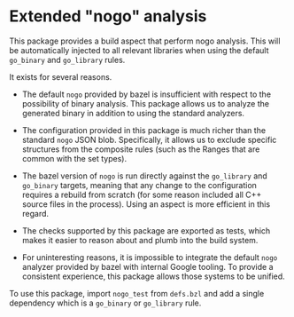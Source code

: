 # Extended "nogo" analysis

This package provides a build aspect that perform nogo analysis. This will be
automatically injected to all relevant libraries when using the default
`go_binary` and `go_library` rules.

It exists for several reasons.

*   The default `nogo` provided by bazel is insufficient with respect to the
    possibility of binary analysis. This package allows us to analyze the
    generated binary in addition to using the standard analyzers.

*   The configuration provided in this package is much richer than the standard
    `nogo` JSON blob. Specifically, it allows us to exclude specific structures
    from the composite rules (such as the Ranges that are common with the set
    types).

*   The bazel version of `nogo` is run directly against the `go_library` and
    `go_binary` targets, meaning that any change to the configuration requires a
    rebuild from scratch (for some reason included all C++ source files in the
    process). Using an aspect is more efficient in this regard.

*   The checks supported by this package are exported as tests, which makes it
    easier to reason about and plumb into the build system.

*   For uninteresting reasons, it is impossible to integrate the default `nogo`
    analyzer provided by bazel with internal Google tooling. To provide a
    consistent experience, this package allows those systems to be unified.

To use this package, import `nogo_test` from `defs.bzl` and add a single
dependency which is a `go_binary` or `go_library` rule.
